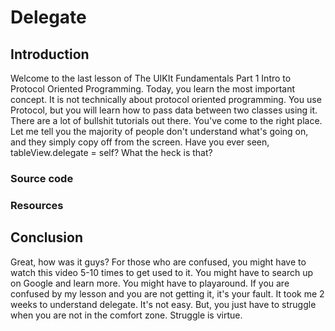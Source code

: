 # Delegate

## Introduction
Welcome to the last lesson of The UIKIt Fundamentals Part 1 Intro to Protocol Oriented Programming. Today, you learn the most important concept. It is not technically about protocol oriented programming. You use Protocol, but you will learn how to pass data between two classes using it. There are a lot of bullshit tutorials out there. You've come to the right place. Let me tell you the majority of people don't understand what's going on, and they simply copy off from the screen. Have you ever seen, tableView.delegate = self? What the heck is that?

### Source code
### Resources

## Conclusion
Great, how was it guys? For those who are confused, you might have to watch this video 5-10 times to get used to it. You might have to search up on Google and learn more. You might have to playaround. If you are confused by my lesson and you are not getting it, it's your fault. It took me 2 weeks to understand delegate. It's not easy. But, you just have to struggle when you are not in the comfort zone.  Struggle is virtue. 

